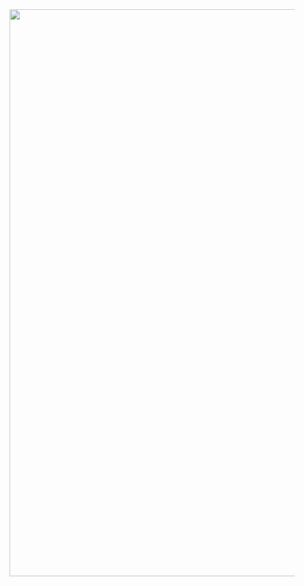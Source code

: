 <div id="header" align="center">
<img src="https://media.giphy.com/media/3FQ87l4tXAZWGvV3yY/giphy.gif" width="1000"/>
</div>
